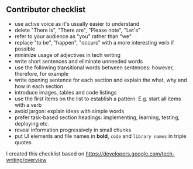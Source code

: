 ## Contributor checklist

* use active voice as it's usually easier to understand
* delete "There is", "There are", "Please note", "Let's"
* refer to your audience as "you" rather than "we"
* replace "to be", "happen", "occurs" with a more interesting verb if possible
* minimize usage of adjectives in tech writing
* write short sentences and eliminate unneeded words
* use the following transitional words between sentences: however, therefore, for example
* write opening sentence for each section and explain the what, why and how in each section
* introduce images, tables and code listings
* use the first items on the list to establish a pattern. E.g. start all items with a verb
* avoid jargon: explain ideas with simple words
* prefer task-based section headings: implementing, learning, testing, deploying etc.
* reveal information progressively in small chunks
* put UI elements and file names in **bold**, ```code``` and ```library names``` in triple quotes

I created this checklist based on  https://developers.google.com/tech-writing/overview